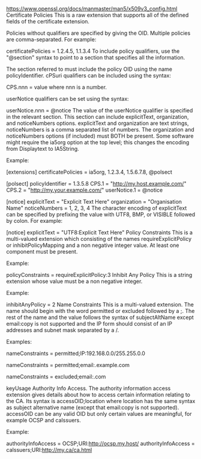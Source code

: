 https://www.openssl.org/docs/manmaster/man5/x509v3_config.html
Certificate Policies
This is a raw extension that supports all of the defined fields of the certificate extension.

Policies without qualifiers are specified by giving the OID. Multiple policies are comma-separated. For example:

certificatePolicies = 1.2.4.5, 1.1.3.4
To include policy qualifiers, use the "@section" syntax to point to a section that specifies all the information.

The section referred to must include the policy OID using the name policyIdentifier. cPSuri qualifiers can be included using the syntax:

CPS.nnn = value
where nnn is a number.

userNotice qualifiers can be set using the syntax:

userNotice.nnn = @notice
The value of the userNotice qualifier is specified in the relevant section. This section can include explicitText, organization, and noticeNumbers options. explicitText and organization are text strings, noticeNumbers is a comma separated list of numbers. The organization and noticeNumbers options (if included) must BOTH be present. Some software might require the ia5org option at the top level; this changes the encoding from Displaytext to IA5String.

Example:

[extensions]
certificatePolicies = ia5org, 1.2.3.4, 1.5.6.7.8, @polsect

[polsect]
policyIdentifier = 1.3.5.8
CPS.1 = "http://my.host.example.com/"
CPS.2 = "http://my.your.example.com/"
userNotice.1 = @notice

[notice]
explicitText = "Explicit Text Here"
organization = "Organisation Name"
noticeNumbers = 1, 2, 3, 4
The character encoding of explicitText can be specified by prefixing the value with UTF8, BMP, or VISIBLE followed by colon. For example:

[notice]
explicitText = "UTF8:Explicit Text Here"
Policy Constraints
This is a multi-valued extension which consisting of the names requireExplicitPolicy or inhibitPolicyMapping and a non negative integer value. At least one component must be present.

Example:

policyConstraints = requireExplicitPolicy:3
Inhibit Any Policy
This is a string extension whose value must be a non negative integer.

Example:

inhibitAnyPolicy = 2
Name Constraints
This is a multi-valued extension. The name should begin with the word permitted or excluded followed by a ;. The rest of the name and the value follows the syntax of subjectAltName except email:copy is not supported and the IP form should consist of an IP addresses and subnet mask separated by a /.

Examples:

nameConstraints = permitted;IP:192.168.0.0/255.255.0.0

nameConstraints = permitted;email:.example.com

nameConstraints = excluded;email:.com

keyUsage
Authority Info Access.
The authority information access extension gives details about how to access certain information relating to the CA. Its syntax is accessOID;location where location has the same syntax as subject alternative name (except that email:copy is not supported). accessOID can be any valid OID but only certain values are meaningful, for example OCSP and caIssuers.

Example:

 authorityInfoAccess = OCSP;URI:http://ocsp.my.host/
 authorityInfoAccess = caIssuers;URI:http://my.ca/ca.html